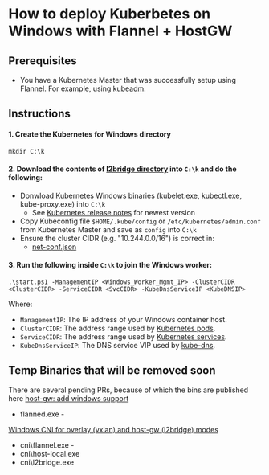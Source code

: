# How to deploy Kuberbetes on Windows with Flannel + HostGW

## Prerequisites
* You have a Kubernetes Master that was successfully setup using Flannel. For example, using [kubeadm](https://kubernetes.io/docs/tasks/tools/install-kubeadm/).

## Instructions 
#### 1. Create the Kubernetes for Windows directory
```
mkdir C:\k
```

#### 2. Download the contents of [l2bridge directory](.) into `C:\k` and do the following:
  * Donwload Kubernetes Windows binaries (kubelet.exe, kubectl.exe, kube-proxy.exe) into `C:\k`
    * See [Kubernetes release notes](https://github.com/kubernetes/kubernetes/releases/) for newest version
  * Copy Kubeconfig file `$HOME/.kube/config` or `/etc/kubernetes/admin.conf` from Kubernetes Master and save as `config` into `C:\k`
  * Ensure the cluster CIDR (e.g. "10.244.0.0/16") is correct in:
    * [net-conf.json](./net-conf.json)

#### 3. Run the following inside `C:\k` to join the Windows worker:
```
.\start.ps1 -ManagementIP <Windows_Worker_Mgmt_IP> -ClusterCIDR <ClusterCIDR> -ServiceCIDR <SvcCIDR> -KubeDnsServiceIP <KubeDNSIP>
```

Where:
  * `ManagementIP`: The IP address of your Windows container host.
  * `ClusterCIDR`: The address range used by [Kubernetes pods](https://kubernetes.io/docs/concepts/workloads/pods/pod/).
  * `ServiceCIDR`: The address range used by [Kubernetes services](https://kubernetes.io/docs/concepts/services-networking/service/).
  * `KubeDnsServiceIP`: The DNS service VIP used by [kube-dns](https://kubernetes.io/docs/concepts/services-networking/dns-pod-service/).


## Temp Binaries that will be removed soon
There are several pending PRs, because of which the bins are published here
[host-gw: add windows support](https://github.com/coreos/flannel/pull/921)
* flanned.exe - 

[Windows CNI for overlay (vxlan) and host-gw (l2bridge) modes](https://github.com/containernetworking/plugins/pull/85)
* cni\flannel.exe - 
* cni\host-local.exe
* cni\l2bridge.exe